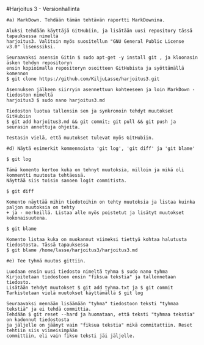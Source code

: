 #Harjoitus 3 - Versionhallinta

	#a) MarkDown. Tehdään tämän tehtävän raportti MarkDownina.

	Aluksi tehdään käyttäjä GitHubiin, ja lisätään uusi repository tässä tapauksessa nimeltä
	harjoitus3. Valitsin myös suositellun "GNU General Public License v3.0" lisenssiksi.

	Seuraavaksi asensin Gitin $ sudo apt-get -y install git , ja kloonasin äsken tehdyn repositoryn
	ensin kopioimalla repositoryn osoitteen GitHubista ja syöttämällä komennon 
	$ git clone https://github.com/KiljuLasse/harjoitus3.git

	Asennuksen jälkeen siirryin asennettuun kohteeseen ja loin MarkDown -tiedoston nimeltä
	harjoitus3 $ sudo nano harjoitus3.md

	Tiedoston luotua tallensin sen ja synkronoin tehdyt muutokset GitHubiin
	$ git add harjoitus3.md && git commit; git pull && git push ja seurasin annettuja ohjeita.

	Testasin vielä, että muutokset tulevat myös GitHubiin.

	#d) Näytä esimerkit kommennoista 'git log', 'git diff' ja 'git blame'

	$ git log

	Tämä komento kertoo kuka on tehnyt muutoksia, milloin ja mikä oli kommentti muutosta tehtäessä.
	Näyttää siis toisin sanoen logit commitista.

	$ git diff

	Komento näyttää mihin tiedotoihin on tehty muutoksia ja listaa kuinka paljon muutoksia on tehty
	+ ja - merkeillä. Listaa alle myös poistetut ja lisätyt muutokset kokonaisuutena.

	$ git blame

	Komento listaa kuka on muokannut viimeksi tiettyä kohtaa halutusta tiedostosta. Tässä tapauksessa
	$ git blame /home/lasse/harjoitus3/harjoitus3.md

	#e) Tee tyhmä muutos gittiin.

	Luodaan ensin uusi tiedosto nimeltä tyhma $ sudo nano tyhma
	Kirjoitetaan tiedostoon ensin "fiksua tekstia" ja tallennetaan tiedosto.
	Lisätään tehdyt muutokset $ git add tyhma.txt ja $ git commit
	Tarkistetaan vielä muutokset käyttämällä $ git log

	Seuraavaksi mennään lisäämään "tyhma" tiedostoon teksti "tyhmaa tekstiä" ja ei tehdä committia.
	Tehdään $ git reset --hard ja huomataan, että teksti "tyhmaa tekstia" on kadonnut tiedostosta
	ja jäljelle on jäänyt vain "fiksua tekstia" mikä commitattiin. Reset tehtiin siis viimeisimpään
	committiin, eli vain fiksu teksti jäi jäljelle.

	

